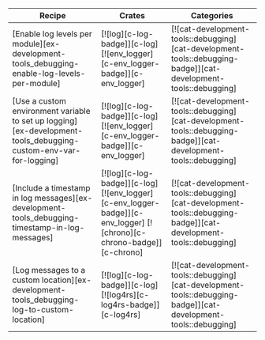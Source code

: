 | Recipe | Crates | Categories |
|--------|--------|------------|
| [Enable log levels per module][ex-development-tools_debugging-enable-log-levels-per-module] | [![log][c-log-badge]][c-log] [![env_logger][c-env_logger-badge]][c-env_logger] | [![cat-development-tools::debugging][cat-development-tools::debugging-badge]][cat-development-tools::debugging] |
| [Use a custom environment variable to set up logging][ex-development-tools_debugging-custom-env-var-for-logging] | [![log][c-log-badge]][c-log] [![env_logger][c-env_logger-badge]][c-env_logger] | [![cat-development-tools::debugging][cat-development-tools::debugging-badge]][cat-development-tools::debugging] |
| [Include a timestamp in log messages][ex-development-tools_debugging-timestamp-in-log-messages] | [![log][c-log-badge]][c-log] [![env_logger][c-env_logger-badge]][c-env_logger] [![chrono][c-chrono-badge]][c-chrono] | [![cat-development-tools::debugging][cat-development-tools::debugging-badge]][cat-development-tools::debugging] |
| [Log messages to a custom location][ex-development-tools_debugging-log-to-custom-location] | [![log][c-log-badge]][c-log] [![log4rs][c-log4rs-badge]][c-log4rs] | [![cat-development-tools::debugging][cat-development-tools::debugging-badge]][cat-development-tools::debugging] |

<div class="hidden">
</div>
